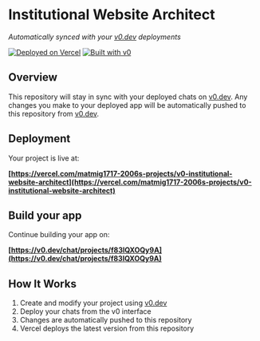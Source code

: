 # Institutional Website Architect

*Automatically synced with your [v0.dev](https://v0.dev) deployments*

[![Deployed on Vercel](https://img.shields.io/badge/Deployed%20on-Vercel-black?style=for-the-badge&logo=vercel)](https://vercel.com/matmig1717-2006s-projects/v0-institutional-website-architect)
[![Built with v0](https://img.shields.io/badge/Built%20with-v0.dev-black?style=for-the-badge)](https://v0.dev/chat/projects/f83lQXOQy9A)

## Overview

This repository will stay in sync with your deployed chats on [v0.dev](https://v0.dev).
Any changes you make to your deployed app will be automatically pushed to this repository from [v0.dev](https://v0.dev).

## Deployment

Your project is live at:

**[https://vercel.com/matmig1717-2006s-projects/v0-institutional-website-architect](https://vercel.com/matmig1717-2006s-projects/v0-institutional-website-architect)**

## Build your app

Continue building your app on:

**[https://v0.dev/chat/projects/f83lQXOQy9A](https://v0.dev/chat/projects/f83lQXOQy9A)**

## How It Works

1. Create and modify your project using [v0.dev](https://v0.dev)
2. Deploy your chats from the v0 interface
3. Changes are automatically pushed to this repository
4. Vercel deploys the latest version from this repository
